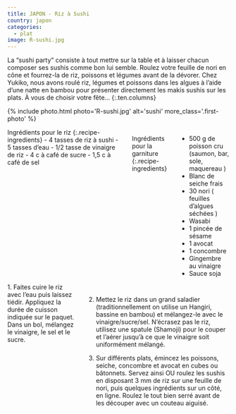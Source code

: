 ```yaml
---
title: JAPON - Riz à Sushi
country: japon
categories:
  - plat
image: R-sushi.jpg
---
```


La “sushi party” consiste à tout mettre sur la table et à laisser chacun composer ses sushis comme bon lui semble. Roulez votre feuille de nori en cône et fourrez-la de riz, poissons et légumes avant de la dévorer.
Chez Yukiko, nous avons roulé riz, légumes et poissons dans les algues à l’aide d’une natte en bambou pour présenter directement les makis sushis sur les plats. À vous de choisir votre fête...
{:.ten.columns}

<!--fin extrait-->

{% include photo.html photo='R-sushi.jpg' alt='sushi' more_class='.first-photo' %}

<div class="four columns" markdown="1">
Ingrédients pour le riz
{:.recipe-ingredients}
- 4 tasses de riz à sushi
- 5 tasses d’eau
- 1/2 tasse de vinaigre de riz
- 4 c à café de sucre
- 1,5 c à café de sel

Ingrédients pour la garniture
{:.recipe-ingredients}
- 500 g de poisson cru (saumon, bar, sole, maquereau )
- Blanc de seiche frais
- 30 nori ( feuilles d’algues séchées )
- Wasabi
- 1 pincée de sésame
- 1 avocat
- 1 concombre
- Gingembre au vinaigre
- Sauce soja
</div>

<div class="ten columns" markdown="1">
1. Faites cuire le riz avec l’eau puis laissez tiédir. Appliquez la durée de cuisson indiquée sur le paquet. Dans un bol, mélangez le vinaigre, le sel et le sucre.

2. Mettez le riz dans un grand saladier (traditionnellement on utilise un Hangiri, bassine en bambou) et mélangez-le avec le vinaigre/sucre/sel. N’écrasez pas le riz, utilisez une spatule (Shamoji) pour le couper et l’aérer jusqu’à ce que le vinaigre soit uniformément mélangé.

3. Sur différents plats, émincez les poissons, seiche, concombre et avocat en cubes ou bâtonnets. Servez ainsi OU roulez les sushis en disposant 3 mm de riz sur une feuille de nori, puis quelques ingrédients sur un côté, en ligne. Roulez le tout bien serré avant de les découper avec un couteau aiguisé.
</div>
